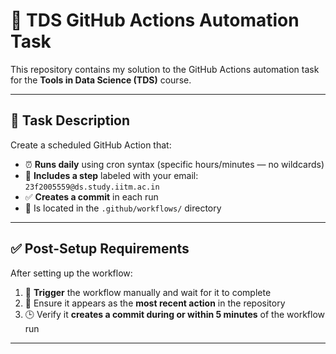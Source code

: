 # 🧪 TDS GitHub Actions Automation Task

This repository contains my solution to the GitHub Actions automation task for the **Tools in Data Science (TDS)** course.

---

## 📌 Task Description

Create a scheduled GitHub Action that:

- ⏰ **Runs daily** using cron syntax (specific hours/minutes — no wildcards)
- 📧 **Includes a step** labeled with your email: `23f2005559@ds.study.iitm.ac.in`
- ✅ **Creates a commit** in each run
- 📁 Is located in the `.github/workflows/` directory

---

## ✅ Post-Setup Requirements

After setting up the workflow:

1. 🚀 **Trigger** the workflow manually and wait for it to complete
2. 🧾 Ensure it appears as the **most recent action** in the repository
3. 🕒 Verify it **creates a commit during or within 5 minutes** of the workflow run

---





